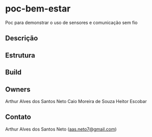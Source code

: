 # poc-bem-estar
Poc para demonstrar o uso de sensores e comunicação sem fio

## Descrição 


## Estrutura 


## Build 


## Owners 
Arthur Alves dos Santos Neto
Caio Moreira de Souza
Heitor Escobar

## Contato
Arthur Alves dos Santos Neto (aas.neto7@gmail.com)
